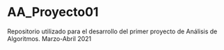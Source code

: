 # AA_Proyecto01
Repositorio utilizado para el desarrollo del primer proyecto de Análisis de Algoritmos. Marzo-Abril 2021
